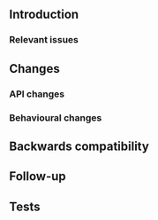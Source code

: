 ## Introduction

<!-- Explain existing problems or why this pull request is necessary -->

### Relevant issues

<!-- List relevant issues here -->
<!--

* Fixes #1
* Fixes #2

-->

## Changes

### API changes

<!-- Any additions to the API that should be documented in release notes? -->

### Behavioural changes

<!-- Any change in how the server behaves, or its performance? -->

## Backwards compatibility

<!-- Any possible backwards incompatible changes? How are they solved, or how can they be solved? -->

## Follow-up

<!-- Suggest any actions to be done before/after merging this pull request -->
<!--

Requires translations:

| Name | Value in eng.ini |
| :--: | :---: |
| `foo.bar` | `Foo bar` |

-->

## Tests

<!--
Details should be provided of tests done. Simply saying "tested" or equivalent is not acceptable.

Attach scripts or actions to test this pull request, as well as the result
-->
